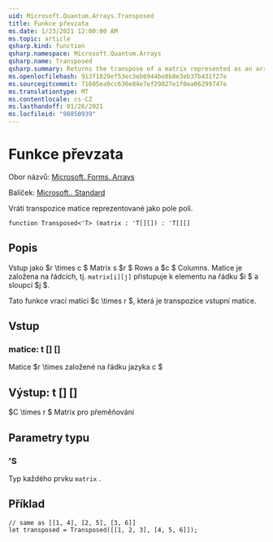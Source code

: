 ```yaml
---
uid: Microsoft.Quantum.Arrays.Transposed
title: Funkce převzata
ms.date: 1/23/2021 12:00:00 AM
ms.topic: article
qsharp.kind: function
qsharp.namespace: Microsoft.Quantum.Arrays
qsharp.name: Transposed
qsharp.summary: Returns the transpose of a matrix represented as an array of arrays.
ms.openlocfilehash: 913f1829ef53ec3eb6944be8b8e3eb37b431f27e
ms.sourcegitcommit: 71605ea9cc630e84e7ef29027e1f0ea06299747e
ms.translationtype: MT
ms.contentlocale: cs-CZ
ms.lasthandoff: 01/26/2021
ms.locfileid: "98850939"
---
```

# <a name="transposed-function"></a>Funkce převzata

Obor názvů: [Microsoft. Forms. Arrays](xref:Microsoft.Quantum.Arrays)

Balíček: [Microsoft.. Standard](https://nuget.org/packages/Microsoft.Quantum.Standard)


Vrátí transpozice matice reprezentované jako pole polí.

```qsharp
function Transposed<'T> (matrix : 'T[][]) : 'T[][]
```


## <a name="description"></a>Popis

Vstup jako $r \times c $ Matrix s $r $ Rows a $c $ Columns.  Matice je založena na řádcích, tj. `matrix[i][j]` přistupuje k elementu na řádku $i $ a sloupci $j $.

Tato funkce vrací matici $c \times r $, která je transpozice vstupní matice.

## <a name="input"></a>Vstup

### <a name="matrix--t"></a>matice: t [] []

Matice $r \times založené na řádku jazyka c $



## <a name="output--t"></a>Výstup: t [] []

$C \times r $ Matrix pro přeměňování

## <a name="type-parameters"></a>Parametry typu

### <a name="t"></a>'S

Typ každého prvku `matrix` .

## <a name="example"></a>Příklad

```qsharp
// same as [[1, 4], [2, 5], [3, 6]]
let transposed = Transposed([[1, 2, 3], [4, 5, 6]]);
```